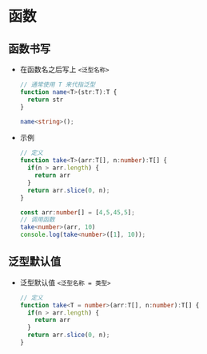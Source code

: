 # 函数

## 函数书写

+ 在函数名之后写上 `<泛型名称>`

  ```ts
  // 通常使用 T 来代指泛型
  function name<T>(str:T):T {
    return str
  }

  name<string>();
  ```

+ 示例

  ```ts
  // 定义
  function take<T>(arr:T[], n:number):T[] {
    if(n > arr.length) {
      return arr
    }
    return arr.slice(0, n);
  }

  const arr:number[] = [4,5,45,5];
  // 调用函数
  take<number>(arr, 10)
  console.log(take<number>([1], 10));
  ```

## 泛型默认值

+ 泛型默认值 `<泛型名称 = 类型>`

  ```ts
  // 定义
  function take<T = number>(arr:T[], n:number):T[] {
    if(n > arr.length) {
      return arr
    }
    return arr.slice(0, n);
  }
  ```
